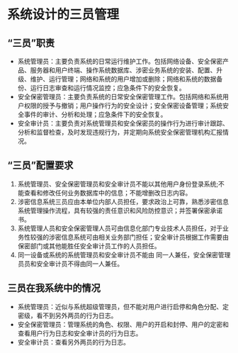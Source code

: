 # 系统设计的三员管理

## “三员”职责

- 系统管理员：主要负责系统的日常运行维护工作。包括网络设备、安全保密产品、服务器和用户终端、操作系统数据库、涉密业务系统的安装、配置、升级、维护、运行管理；网络和系统的用户增加或删除；网络和系统的数据备份、运行日志审查和运行情况监控；应急条件下的安全恢复。
- 安全保密管理员：主要负责系统的日常安全保密管理工作。包括网络和系统用户权限的授予与撤销；用户操作行为的安全设计；安全保密设备管理；系统安全事件的审计、分析和处理；应急条件下的安全恢复。
- 安全审计员：主要负责对系统管理员和安全保密员的操作行为进行审计跟踪、分析和监督检查，及时发现违规行为，并定期向系统安全保密管理机构汇报情况。

## “三员”配置要求

1. 系统管理员、安全保密管理员和安全审计员不能以其他用户身份登录系统;不能查看和修改任何业务数据库中的信息；不能增删改日志内容。
2. 涉密信息系统三员应由本单位内部人员担任，要求政治上可靠，熟悉涉密信息系统管理操作流程，具有较强的责任意识和风险防控意识；并签署保密承诺书。
3. 系统管理人员和安全保密管理人员可由信息化部门专业技术人员担任，对于业务性较强的涉密信息系统可由相关业务部门担任；安全审计员根据工作需要由保密部门或其他能胜任安全审计员工作的人员担任。
4. 同一设备或系统的系统管理员和安全审计员不能由 同一人兼任，安全保密管理员员和安全审计员不得由同一人兼任。

## 三员在我系统中的情况

- 系统管理员：近似与系统超级管理员，但不能对用户进行启停和角色分配、定密级，看不到另外两员的行为日志。
- 安全保密管理员：管理系统的角色、权限、用户的开启和封停、用户的定密和查看用户行为日志和安全审计员的行为日志。
- 安全审计员：查看另外两员的行为日志。